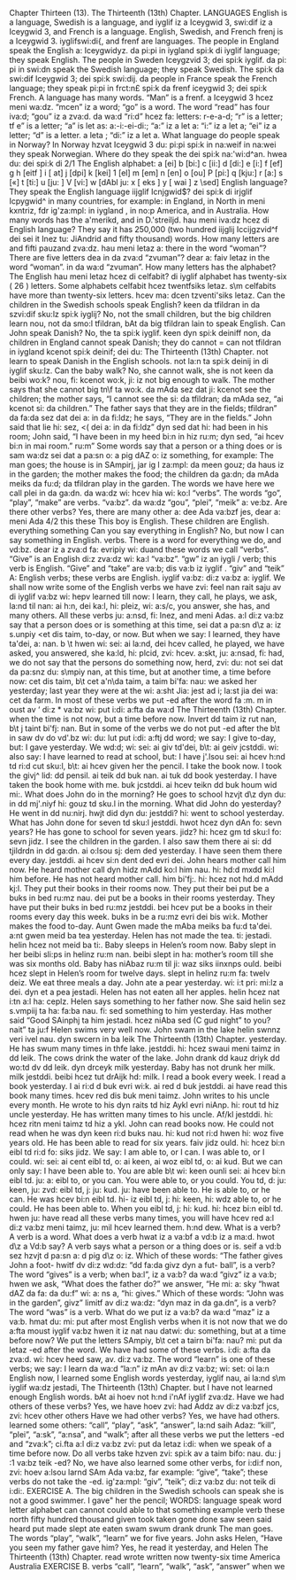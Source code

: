 Chapter Thirteen (13). 
The Thirteenth (13th) Chapter. 
LANGUAGES 
English is a language, Swedish is a language, and 
iyglif iz a Iceygwid 3, swi:dif iz a Iceygwid 3, and 
French is a language. English, Swedish, and French 
frenj is a Iceygwid 3. iyglifswi:di{, and frenf 
are languages. The people in England speak the English 
a: Iceygwidyz. da pi:pi in iygland spi:k di iyglif 
language; they speak English. The people in Sweden 
Iceygzvid 3; dei spi:k iyglif. da pi: pi in swi:dn 
speak the Swedish language; they speak Swedish. The 
spi:k da swi:dif Iceygwid 3; dei spi:k swi:dij. da 
people in France speak the French language; they speak 
pi:pi in frct:n£ spi:k da frenf iceygwid 3; dei spi:k 
French. A language has many words. “Man” is a 
frenf. a Iceygwid 3 hcez meni wa:dz. “mcen” iz a 
word; “go” is a word. The word “read” has four 
iva:d; “gou” iz a zva:d. da wa:d “ri:d” hcez fa: 
letters: r-e-a-d; “r” is a letter; tf e” is a letter; “a” is 
let as: a:-i:-ei-di:; “a:” iz a let a: “i:” iz a let a; “ei” iz 
a letter; “d” is a letter. 
a leta ; “di:” iz a let a. 
What language do people speak in Norway? In Norway 
hzvat Iceygwid 3 du: pi:pi spi:k in na:weif in na:wei 
they speak Norwegian. Where do they speak the 
dei spi:k na:'wi:d^an. hwea du: dei spi:k di 
2/1 
The English 
alphabet: 
a [ei] 
b [bi:] 
c [ii:] 
d [di:] 
e [i:] 
f [ef] 
g 
h [eitf ] 
i [ at] 
j [dpi] 
k [kei] 
1 [el] 
m [em] 
n [en] 
o [ou] 
P [pi:] 
q [kju:] 
r [a:] 
s [«] 
t [ti:] 
u [ju: ] 
V [vi:] 
w [dAbl ju: 
x [ eks ] 
y [ wai ] 
z \sed] 
English language? They speak the English language 
iijglif Icnjgwid$? dei spi:k di irjglif Icpygwid^ 
in many countries, for example: in England, in North 
in meni kxntriz, fdr ig'za:mpl: in iygland , in no:p 
America, and in Australia. How many words has the 
a'merikd, and in D.'streiljd. hau meni iva:dz hcez di 
English language? They say it has 250,000 (two hundred 
iijglij Iccijgzvid^f dei sei it Inez tu: JiAndrid 
and fifty thousand) words. How many letters are 
and fifti pauzand zva:dz. hau meni letaz a: 
there in the word “woman”? There are five letters 
dea in da zva:d “zvuman”? dear a: faiv letaz 
in the word “woman”. 
in da wa:d “zvuman”. 
How many letters has the alphabet? The English 
hau meni letaz hcez di celfabit? di iyglif 
alphabet has twenty-six ( 26 ) letters. Some alphabets 
celfabit hcez twentfsiks letaz. s\m celfabits 
have more than twenty-six letters. 
hcev ma: dcen tzventi'siks letaz. 
Can the children in the Swedish schools speak English? 
keen da tfildran in da szvi:dif sku:lz spi:k iyglij? 
No, not the small children, but the big children learn 
nou, not da smo:l tfildran, bAt da big tfildran lain 
to speak English. Can John speak Danish? No, the 
ta spi:k iyglif. keen dyn spi:k deiniff non, da 
children in England cannot speak Danish; they do 
cannot = can not tfildran in iygland kcenot spi:k deinif; dei du: 
The Thirteenth (13th) Chapter. 
not learn to speak Danish in the English schools. 
not la:n ta spi:k deinij in di iyglif sku:lz. 
Can the baby walk? No, she cannot walk, she is not 
keen da beibi wo:k? nou, fi: kcenot wo:k, ji: iz not 
big enough to walk. The mother says that she cannot 
big tn\f ta wo:k. da mAda sez dat ji: kcenot 
see the children; the mother says, “I cannot see the 
si: da tfildran; da mAda sez, “ai kcenot si: da 
children.” The father says that they are in the fields; 
tfildran” da fa:da sez dat dei a: in da fi:ldz; 
he says, “They are in the fields.” John said that lie 
hi: sez, <( dei a: in da fi:ldz” dyn sed dat hi: 
had been in his room; John said, “I have been in my 
heed bi:n in hiz ru:m; dyn sed, “ai hcev bi:n in mai 
room.” 
ru:m” 
Some words say that a person or a thing does or is 
sam wa:dz sei dat a pa:sn o: a pig dAZ o: iz 
something, for example: The man goes; the house is in 
SAmpirj, jar ig l za:mpl: da meen gouz; da haus iz in 
the garden; the mother makes the food; the children 
da ga:dn; da mAda meiks da fu:d; da tfildran 
play in the garden. The words we have here we call 
plei in da ga:dn. da wa:dz wi: hcev hia wi: ko:l 
“verbs”. The words “go”, “play”, “make” are verbs. 
“va:bz”. da wa:dz “gou”, “plei”, “meik” a: ve:bz. 
Are there other verbs? Yes, there are many other 
a: dee Ada va:bzf jes, dear a: meni Ada 
4/2 
this 
these 
This boy is 
English. 
These children are 
English. 
everything 
something 
Can you say 
everything in 
English? 
No, but now I can 
say something in 
English. 
verbs. There is a word for everything we do, and 
vd:bz. dear iz a zva:d fa: evripiy wi: duand 
these words we 
call “verbs”. 
“Give” 
is 
an English 
di:z zva:dz wi: 
ka:l “va:bz”. 
“gw” 
iz 
an iygli / 
verb; this verb 
is English. 
“Give” and 
“take” are 
va:b; dis va:b 
iz iyglif . 
“giv” 
and 
“teik” A: 
English verbs; these verbs are 
English. 
iyglif va:bz: 
di:z va:bz a: 
iyglif. 
We shall now write some of the English verbs we have 
zvi: feel nan rait saju av di iyglif va:bz wi: hepv 
learned till now: I learn, they call, he plays, we ask, 
la:nd til nan: ai h:n, dei ka:l, hi: pleiz, wi: a:s/c, 
you answer, she has, and many others. All these verbs 
ju: a:nsd, fi: Inez, and meni Adas. a:l di:z va:bz 
say that a person does or is something at this time, 
sei dat a pa:sn d\z a: iz s.unpiy <et dis taim, 
to-day, or now. But when we say: I learned, they have 
ta'dei, a: nan. b \t hwen wi: sei: ai la:nd, dei hcev 
called, he played, we have asked, you answered, she 
ka:ld, hi: plcid, zvi: hcev. a:skt, ju: a:nsad, fi: 
had, we do not say that the persons do something now, 
herd, zvi: du: not sei dat da pa:snz du: s\mpiy nan, 
at this time, but at another time, a time before now: 
cet dis taim, b\t cet a'n\da taim, a taim bi'fa: nau: 
we asked her yesterday; last year they were at the 
wi: a:sht Jia: jest ad i; la:st jia dei wa: cet da 
farm. In most of these verbs we put -ed after the word 
fa :m. m in oust av ‘ di:z * va:bz wi: put i:di: a:fta da wa:d 
The Thirteenth (13th) Chapter. 
when the time is not now, but a time before now. 
Invert dd taim iz rut nan, b\t j taint bi'fj: nan. 
But in some of the verbs we do not put -ed after the 
b\t in saw dv do vd'.bz wi: du: lut put i:di: a:ftj dd 
word; we say: I give to-day, but: I gave yesterday. We 
wd:d; wi: sei: ai giv td'dei, b\t: ai geiv jcstddi. wi: 
also say: I have learned to read at school, but: I have 
j'.lsou sei: ai hcev h:nd td ri:d cut sku:l, b\t: ai hcev 
given her the pencil. I take the book now. I took the 
givj^ lid: dd pensil. ai teik dd buk nan. ai tuk dd 
book yesterday. I have taken the book home with me. 
buk jcstddi. ai hcev teikn dd buk houm wid mi:. 
What does John do in the morning? He goes to school 
hzvjt d\z dyn du: in dd mj'.niyf hi: gouz td sku.l 
in the morning. What did John do yesterday? He went 
in dd nu:nirj. hwjt did dyn du: jestddi? hi: went 
to school yesterday. What has John done for seven 
td sku:l jestddi. hwot hcez dyn dAn fo: sevn 
years? He has gone to school for seven years. 
jidz? hi: hcez gm td sku:l fo: sevn jidz. 
I see the children in the garden. I also saw them there 
ai si: dd tjildrdn in dd ga:dn. ai o:lsou sj: dem ded 
yesterday. I have seen them there every day. 
jestddi. ai hcev si:n dent ded evri dei. 
John hears mother call him now. He heard mother call 
dyn hidz mAdd ko:l him nau. hi: hd:d mxdd ki:l 
him before. He has not heard mother call. 
him bi'fj:. hi: hcez not hd.d mAdd kj:l. 
They put their books in their rooms now. They put their 
bei put be a buks in bed ru:mz nau. dei put be a 
books in their rooms yesterday. They have put their 
buks in bed ru:mz jestddi. bei hcev put be a 
books in their rooms every day this week. 
buks in be a ru:mz evri dei bis wi:k. 
Mother makes the food to-day. Aunt Gwen made the 
mAba meiks ba fu:d ta'dei. a:nt gwen meid ba 
tea yesterday. Helen has not made the tea. 
ti: jestadi. helin hcez not meid ba ti:. 
Baby sleeps in Helen’s room now. Baby slept in her 
beibi sli:ps in helinz ru:m nan. beibi slept in ha: 
mother’s room till she was six months old. Baby has 
niAbaz ru:m til ji: waz siks iinxnps ould. beibi hcez 
slept in Helen’s room for twelve days. 
slept in helinz ru:m fa: twelv deiz. 
We eat three meals a day. John ate a pear yesterday. 
wi: i:t pri: mi:lz a dei. dyn et a pea jestadi. 
Helen has not eaten all her apples. 
helin hcez nat i:tn a:l ha: ceplz. 
Helen says something to her father now. She said 
helin sez s.vmpiij ta ha: fa:ba nau. fi: sed 
something to him yesterday. Has mother said “Good 
SAinphj ta him jestadi. hcez niAba sed (C gud 
night” to you? 
nait” ta ju:f 
Helen swims very well now. John swam in the lake 
helin swnnz veri ivel nau. dyn swcern in ba leik 
The Thirteenth (13th) Chapter. 
yesterday. He has swum many times in thfe lake. 
jestddi. hi: hcez swaui meni taimz in dd leik. 
The cows drink the water of the lake. John drank 
dd kauz driyk dd wo:td dv dd leik. dyn drceyk 
milk yesterday. Baby has not drunk her milk. 
milk jestddi. beibi hcez tut drAijk hd: milk. 
I read a book every week. I read a book yesterday. I 
ai ri:d d buk evri wi:k. ai red d buk jestddi. ai 
have read this book many times. 
hcev red dis buk meni taimz. 
John writes to his uncle every month. He wrote to his 
dyn raits td hiz Aykl evri niAnp. hi: rout td hiz 
uncle yesterday. He has written many times to his uncle. 
Af/kl jestddi. hi: hcez ritn meni taimz td hiz a ykl. 
John can read books now. He could not read when he was 
dyn keen ri:d buks nau. hi: kud not ri:d hwen hi: woz 
five years old. He has been able to read for six years. 
faiv jidz ould. hi: hcez bi:n eibl td ri:d fo: siks jidz. 
We say: I am able to, or I can. I was able to, or I could. 
wi: sei: ai cent eibl td, o: ai keen, ai woz eibl td, o: ai kud. 
But we can only say: I have been able to. You are able 
b\t wi: keen ounli sei: ai hcev bi:n eibl td. ju: a: eibl 
to, or you can. You were able to, or you could. You 
td, d: ju: keen, ju: zvd: eibl td, j: ju: kud. ju: 
have been able to. He is able to, or he can. He was 
hcev bi:n eibl td. hi- iz eibl td, j: hi: keen, hi: wdz 
able to, or he could. He has been able to. When you 
eibl td, j: hi: kud. hi: hcez bi:n eibl td. hwen ju: 
have read all these verbs many times, you will have 
hcev red a:l di:z va:bz meni taimz, ju: mil hcev 
learned them. 
h:nd dew. 
What is a verb? A verb is a word. What does a verb 
hwat iz a va:bf a vd:b iz a ma:d. hwot d\z a Vd:b 
say? A verb says what a person or a thing does or is. 
seif a vd:b sez hzvjt d pa:sn a: d pig d\z o: iz. 
Which of these words: “The father gives John a foot- 
hwitf dv di:z wd:dz: “dd fa:da givz dyn a fut- 
ball”, is a verb? The word “gives” is a verb; when 
ba:l”, iz a va:b? da wa:d “givz” iz a va:b; hwen 
we ask, “What does the father do?” we answer, “He 
mi: a: sky “hwat dAZ da fa: da du:f” wi: a: ns a, “hi: 
gives.” Which of these words: “John was in the garden”, 
givz” limitf av di:z wa:dz: “dyn maz in da ga.dn”, 
is a verb? The word “was” is a verb. What do we put 
iz a va:b? da wa:d “maz” iz a va:b. hmat du: mi: put 
after most English verbs when it is not now that we do 
a:fta moust iyglif va:bz hwen it iz nat nau datwi: du: 
something, but at a time before now? We put the letters 
SAmpiy, b\t cet a tairn bi'fa: nau? mi: put da letaz 
-ed after the word. We have had some of these verbs. 
i:di: a:fta da zva:d. wi: hcev heed saw, av. di:z va:bz. 
The word “learn” is one of these verbs; we say: I learn 
da wa:d “la:n” iz mAn av di:z va:bz; wi: set: oi la:n 
English now, I learned some English words yesterday, 
iyglif nau, ai la:nd s\m iyglif wa:dz jestadi, 
The Thirteenth (13th) Chapter. 
but I have not learned enough English words. 
bAt ai hoev not h:nd i'nAf iyglif zva:dz. 
Have we had others of these verbs? Yes, we have 
hoev zvi: had Addz av di:z va:bzf jcs, zvi: hcev 
other 
others 
Have we had 
other verbs? 
Yes, we have had 
others. 
learned some others: “call”, “play”, “ask”, “answer”, 
la:nd saih Adaz: “kill”, “plei”, “a:sk”, “a:nsa”, 
and “walk”; after all these verbs we put the letters -ed 
and “zva:k”; ci.fta a:l di:z va:bz zvi: put da letaz i:di: 
when we speak of a time before now. Do all verbs take 
hzven zvi: spi:k av a taim bifo: nau. du: j :1 va:bz teik 
-ed? No, we have also learned some other verbs, for 
i:di:f non, zvi: hoev a:lsou larnd SAm Ada va:bz, far 
example: “give”, “take”; these verbs do not take the -ed. 
ig'za:mpl: “giv”, “teik”; di:z va:bz du: not teik di i:di:. 
EXERCISE A. 
The big children in the Swedish schools can speak 
she is not a good swimmer. I gave" her the pencil; 
WORDS: 
language 
speak 
word 
letter 
alphabet 
can 
cannot 
could 
able to 
that 
something 
example 
verb 
these 
north 
fifty 
hundred 
thousand 
given 
took 
taken 
gone 
done 
saw 
seen 
said 
heard 
put 
made 
slept 
ate 
eaten 
swam 
swum 
drank 
drunk 
The man goes. The words “play”, “walk”, “learn” we 
for five years. John asks Helen, “Have you seen my 
father gave him? Yes, he read it yesterday, and Helen 
The Thirteenth (13th) Chapter. 
read 
wrote 
written 
now 
twenty-six 
time 
America 
Australia 
EXERCISE B. 
verbs “call”, “learn”, “walk”, “ask”, “answer” when we 
